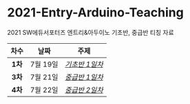 # 2021-Entry-Arduino-Teaching
2021 SW에듀서포터즈 엔트리&amp;아두이노 기초반, 중급반 티칭 자료

|  <center>차수</center> |  <center>날짜</center> |  <center>주제</center> |
|:--------|:--------:|--------:|
|<center>**1차**</center> | <center>7월 19일</center> |*[기초반 1일차](hhttps://github.com/beansbin/2021-Entry-Arduino-Teaching/blob/main/Basic_2day.md)* |
|<center>**3차**</center> | <center>7월 21일</center> |*[중급반 1일차](https://github.com/beansbin/2021-Entry-Arduino-Teaching/blob/main/Intermediate_1day.md)* |
|<center>**4차**</center> | <center>7월 22일</center> |*[중급반 2일차](https://github.com/beansbin/2021-Entry-Arduino-Teaching/blob/main/Intermediate_2day.md)* |
